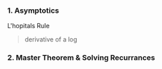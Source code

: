 
### 1. Asymptotics
L'hopitals Rule
> derivative of a log


### 2. Master Theorem & Solving Recurrances

### 
